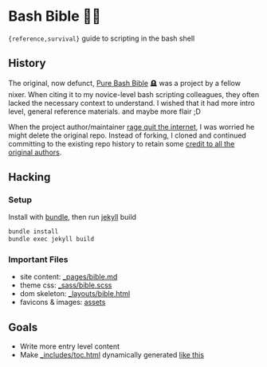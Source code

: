 # Bash Bible 🐚📖
`{reference,survival}` guide to scripting in the bash shell

## History
The original, now defunct, [Pure Bash Bible](https://github.com/dylanaraps/pure-bash-bible) :headstone: was a project by a fellow nixer. When citing it to my novice-level bash scripting colleagues, they often lacked the necessary context to understand. I wished that it had more intro level, general reference materials. and maybe more flair ;D

When the project author/maintainer [rage quit the internet](https://github.com/dylanaraps/dylanaraps/commit/811599cc564418e242f23a11082299323e7f62f8), I was worried he might delete the original repo. Instead of forking, I cloned and continued committing to the existing repo history to retain some [credit to all the original authors](https://github.com/xero/bash-bible/graphs/contributors).

## Hacking

### Setup
Install with [bundle](https://bundler.io), then run [jekyll](https://jekyllrb.com) build

```sh
bundle install
bundle exec jekyll build
```

### Important Files
* site content: [_pages/bible.md](_pages/bible.md)
* theme css: [_sass/bible.scss](_sass/bible.scss)
* dom skeleton: [_layouts/bible.html](_layouts/bible.html)
* favicons & images: [assets](assets)

## Goals
* Write more entry level content
* Make [_includes/toc.html](_includes/toc.html) dynamically generated [like this](https://ranvir.xyz/blog/creating-table-of-content-in-jekyll-blog-without-plugin/)
